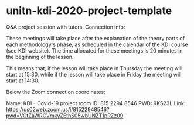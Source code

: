 # unitn-kdi-2020-project-template




Q&A project session with tutors.
Connection info:

These meetings will take place after the explanation of the theory parts of each methodology's phase, as scheduled in the calendar of the KDI course (see KDI website). The time allocated for these meetings is 20 minutes in the beginning of the lesson.

This means that, if the lesson will take place in Thursday the meeting will start at 15:30, 
while if the lesson will take place in Friday the meeting will start at 14:30.

Below the Zoom connection coordinates:

Name: KDI - Covid-19 project room
ID: 815 2294 8546 
PWD: 9KS23L
Link: https://us02web.zoom.us/j/81522948546?pwd=VGtZaWRCVmkyZEthS05wbUNZT1pRZz09

